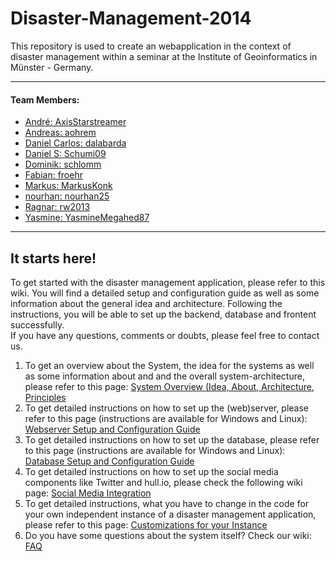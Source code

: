 # Disaster-Management-2014
This repository is used to create an webapplication in the context of disaster management within a seminar at the Institute of Geoinformatics in Münster - Germany.

----------

#### Team Members:

 - [André: AxisStarstreamer][1] 
 - [Andreas: aohrem][2] 
 - [Daniel Carlos: dalabarda][3] 
 - [Daniel S: Schumi09][4] 
 - [Dominik: schlomm][5] 
 - [Fabian: froehr][6] 
 - [Markus: MarkusKonk][7] 
 - [nourhan: nourhan25][8] 
 - [Ragnar: rw2013][9] 
 - [Yasmine: YasmineMegahed87][10]


----------


## It starts here!
To get started with the disaster management application, please refer to this wiki. You will find a detailed setup and configuration guide as well as some information about the general idea and architecture. Following the instructions, you will be able to set up the backend, database and frontent successfully.   
If you have any questions, comments or doubts, please feel free to contact us.

1. To get an overview about the System, the idea for the systems as well as some information about and and the overall system-architecture, please refer to this page: [System Overview (Idea, About, Architecture, Principles](https://github.com/froehr/Disaster-Management-2014/wiki/1.-System-Overview)
1. To get detailed instructions on how to set up the (web)server, please refer to this page (instructions are available for Windows and Linux): [Webserver Setup and Configuration Guide](https://github.com/froehr/Disaster-Management-2014/wiki/2.-Webserver-Installation-and-Setup-Guide)
1. To get detailed instructions on how to set up the database, please refer to this page (instructions are available for Windows and Linux): [Database Setup and Configuration Guide](https://github.com/froehr/Disaster-Management-2014/wiki/3.-Database-Installation-and-Setup-Guide)
1. To get detailed instructions on how to set up the social media components like Twitter and hull.io, please check the following wiki page: [Social Media Integration](https://github.com/froehr/Disaster-Management-2014/wiki/4.-Social-Media-Integration)
1. To get detailed instructions, what you have to change in the code for your own independent instance of a disaster management application, please refer to this page: [Customizations for your Instance ](https://github.com/froehr/Disaster-Management-2014/wiki/5.-Customizations-for-your-own-Instance)
1. Do you have some questions about the system itself? Check our wiki: [FAQ](https://github.com/froehr/Disaster-Management-2014/wiki/6.-FAQ)





  [1]: https://github.com/AxisStarstreamer
  [2]: https://github.com/aohrem
  [3]: https://github.com/dalabarda
  [4]: https://github.com/Schumi09
  [5]: https://github.com/schlomm
  [6]: https://github.com/froehr
  [7]: https://github.com/MarkusKonk
  [8]: https://github.com/nourhan25
  [9]: https://github.com/rw2013
  [10]: https://github.com/YasmineMegahed87
